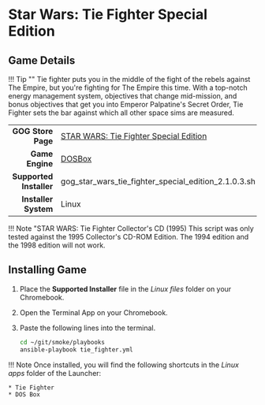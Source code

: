# Star Wars: Tie Fighter Special Edition

## Game Details

!!! Tip ""
    Tie fighter puts you in the middle of the fight of the rebels against The Empire, but you're fighting for The Empire this time.  With a top-notch energy management system, objectives that change mid-mission, and bonus objectives that get you into Emperor Palpatine's Secret Order, Tie Fighter sets the bar against which all other space sims are measured.

|  |  |
|--:|:--|
| **GOG Store Page** | [STAR WARS: Tie Fighter Special Edition](https://www.gog.com/game/star_wars_tie_fighter_special_edition) |
| **Game Engine** | [DOSBox](https://www.dosbox.com/) |
| **Supported Installer** | gog_star_wars_tie_fighter_special_edition_2.1.0.3.sh |
| **Installer System** | Linux |

!!! Note "STAR WARS: Tie Fighter Collector's CD (1995)
    This script was only tested against the 1995 Collector's CD-ROM Edition.  The 1994 edition and the 1998 edition will not work.

## Installing Game
1. Place the **Supported Installer** file in the *Linux files* folder on your Chromebook.
1. Open the Terminal App on your Chromebook.
1. Paste the following lines into the terminal.

   ~~~bash
   cd ~/git/smoke/playbooks
   ansible-playbook tie_fighter.yml
   ~~~
!!! Note
    Once installed, you will find the following shortcuts in the *Linux apps* folder of the Launcher:
    
    * Tie Fighter
    * DOS Box